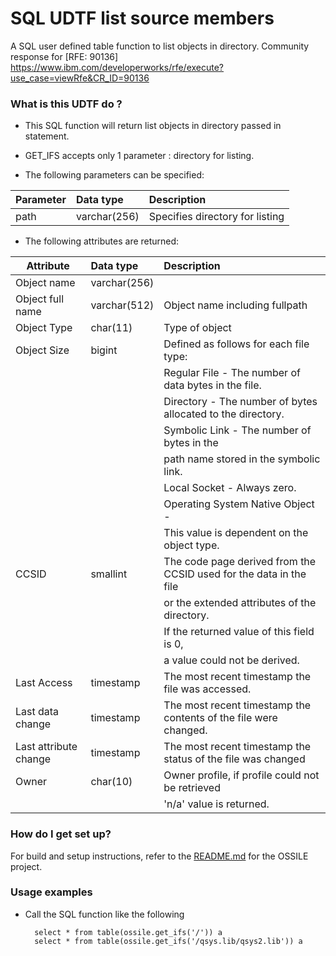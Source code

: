 

# SQL UDTF list source members #

A SQL user defined table function to list objects in directory.
Community response for [RFE: 90136] https://www.ibm.com/developerworks/rfe/execute?use_case=viewRfe&CR_ID=90136

### What is this UDTF do ? ###

* This SQL function will return list objects in directory passed in statement.  

* GET_IFS accepts only 1 parameter :  directory for listing. 
* The following parameters can be specified:

Parameter                          | Data type                     | Description
-----------------------------------|:------------------------------|:------------------------------------------
path					                     | varchar(256)                  | Specifies directory for listing

* The following attributes are returned:

Attribute                          | Data type                     | Description
-----------------------------------|:------------------------------|:------------------------------------------
Object name 	                   | varchar(256)                  | 
Object full name                   | varchar(512)  	           | Object name including fullpath
Object Type                        | char(11)                      | Type of object 
Object Size                        | bigint                        | Defined as follows for each file type:
                                   |                               |	Regular File - The number of data bytes in the file.
				   |			           |  	Directory - The number of bytes allocated to the directory.
				   |				   |	Symbolic Link - The number of bytes in the 
				   |                               |     path name stored in the symbolic link.
		                   |	                           |	Local Socket - Always zero.
				   |	              	           |	Operating System Native Object - 
				   |                               |  This value is dependent on the object type.
CCSID                              | smallint                      |  The code page derived from the CCSID used for the data in the file 
                                   |                               |   or the extended attributes of the directory. 
				   |                               |   If the returned value of this field is 0, 
				   |                               |   a value could not be derived.
Last Access                        | timestamp                     | The most recent timestamp the file was accessed.
Last data change                   | timestamp                     | The most recent timestamp the contents of the file were changed.
Last attribute change              | timestamp                     | The most recent timestamp the status of the file was changed
Owner                       	   | char(10)                      | Owner profile, if profile could not be retrieved 
                                   |                               |  'n/a' value is returned.

### How do I get set up? ###

For build and setup instructions, refer to the [README.md](../../README.md) for the OSSILE project.

### Usage examples ###

* Call the SQL function like the following 
 
        select * from table(ossile.get_ifs('/')) a 
        select * from table(ossile.get_ifs('/qsys.lib/qsys2.lib')) a 
